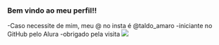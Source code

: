 ### Bem vindo ao meu perfil!!
-Caso necessite de mim, meu @ no insta é @taldo_amaro
-iniciante no GitHub pelo Alura
-obrigado pela visita
![](https://media1.tenor.com/m/LyiynwDA18oAAAAC/hai.gif)
